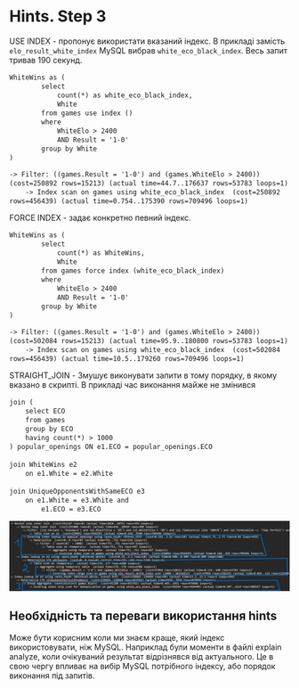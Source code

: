 # Hints. Step 3

USE INDEX - пропонує використати вказаний індекс. В прикладі замість ```elo_result_white_index``` MySQL вибрав ```white_eco_black_index```. Весь запит тривав 190 секунд.

```
WhiteWins as (
		select
			count(*) as white_eco_black_index,
			White
		from games use index ()
		where
			WhiteElo > 2400
	        AND Result = '1-0'
	    group by White
)
```

```
-> Filter: ((games.Result = '1-0') and (games.WhiteElo > 2400))  (cost=250892 rows=15213) (actual time=44.7..176637 rows=53783 loops=1) 
	-> Index scan on games using white_eco_black_index  (cost=250892 rows=456439) (actual time=0.754..175390 rows=709496 loops=1)
```


FORCE INDEX - задає конкретно певний індекс.

```
WhiteWins as (
		select
			count(*) as WhiteWins,
			White
		from games force index (white_eco_black_index)
		where
			WhiteElo > 2400
	        AND Result = '1-0'
	    group by White
)
```

```
-> Filter: ((games.Result = '1-0') and (games.WhiteElo > 2400))  (cost=502084 rows=15213) (actual time=95.9..180800 rows=53783 loops=1)
	-> Index scan on games using white_eco_black_index  (cost=502084 rows=456439) (actual time=10.5..179260 rows=709496 loops=1)

```

STRAIGHT_JOIN - Змушує виконувати запити в тому порядку, в якому вказано в скрипті. В прикладі час виконання майже не змінився

```
join (
    select ECO
    from games
    group by ECO
    having count(*) > 1000
) popular_openings ON e1.ECO = popular_openings.ECO

join WhiteWins e2
	on e1.White = e2.White

join UniqueOpponentsWithSameECO e3
	on e1.White = e3.White and
		e1.ECO = e3.ECO
```

![STRAIGHT_JOIN](screenshots/straight_join.png)

## Необхідність та переваги використання hints
Може бути корисним коли ми знаєм краще, який індекс використовувати, ніж MySQL.
Наприклад були моменти в файлі explain analyze, коли очікуваний результат відрізнявся від актуального.
Це в свою чергу впливає на вибір MySQL потрібного індексу, або порядок виконання під запитів.